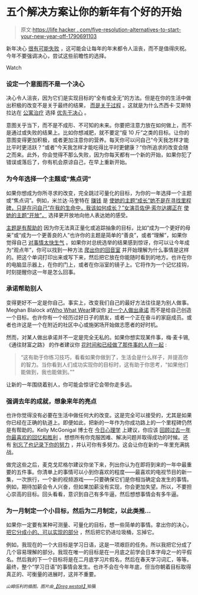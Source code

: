 # 五个解决方案让你的新年有个好的开始

> 原文:[https://life hacker . com/five-resolution-alternatives-to-start-your-new-year-off-1790691103](https://lifehacker.com/five-resolution-alternatives-to-start-your-new-year-off-1790691103)

新年决心 [很有可能失败](https://lifehacker.com/the-new-years-resolutions-most-likely-to-fail-and-what-1491671137) ，这可能会让每年的年末都令人沮丧，而不是值得庆祝。今年不要强调决心，尝试这些前瞻性的选择。

Watch

### **设定一个意图而不是一个决心**

决心令人沮丧，因为它们是实现目标的“全有或全无”的方法。但是在你的生活中做出积极的改变不是关于最终的结果， [而是关于过程](https://lifehacker.com/why-the-process-is-the-most-crucial-aspect-of-achievi-1543767495) 。这就是为什么杰西卡·艾斯特拉达在 [公寓治疗](http://www.apartmenttherapy.com/) 选择 [优先于决心](http://www.apartmenttherapy.com/new-years-resolution-alternative-set-intentions-instead-239829) 。

意图关乎当下，而不是不成形、不可知的未来。你要把注意力放在如何做上，而不是通过或失败的结果上。比如你想减肥，就不要定“瘦 10 斤”之类的目标。让你的意图变得更加积极，或者更加注意你的营养。每天你可以问自己“今天我怎样才能比平时更活跃？”或者“今天我怎样才能吃得比平时更健康？”你所追求的改变会随之而来。此外，你会觉得不那么失败，因为你每天都有一个新的开始，如果你犯了错误或落后了，你有机会原谅自己，在早上重新开始。

### **为今年选择一个主题或“焦点词”**

如果你想成为你所寻求的改变，完全跳过可量化的目标，为你的一年选择一个主题或“焦点词”。例如，米兰达·马奎特在 [赚钱](http://moneyning.com/) 是 [使她的主题“成长”她不是在寻找里程碑，只是在问自己“在我的生命中，我该如何成长？”女演员佐伊·索尔达娜正在](http://moneyning.com/better-yourself/choosing-a-theme-for-the-year-vs-setting-resolutions/) [使她的主题“开放”，](http://www.huffingtonpost.com/entry/zoe-saldana-has-a-mindful-alternative-to-a-new-years-resolution_us_58629543e4b0de3a08f622b3) 选择更开放地向他人表达她的感受。

[主题是有帮助的](http://lifehacker.com/why-you-should-give-your-new-year-s-resolution-a-theme-1748874361) 因为你无法真正量化或追踪抽象的目标，比如“成为一个更好的母亲”或“成为一个更善良的人”也许你的主题是简单的“善良”，或者“理解”，如果你觉得自己 [对事情太快生气](http://lifehacker.com/how-to-control-your-temper-before-you-lose-it-1698897376) 。如果你对总统选举的结果感到惊讶，你可以让今年成为“观点年”，你可以找到一种方法 [爬出你的回音室](https://lifehacker.com/how-sites-like-google-and-facebook-put-you-in-political-1787659102) 并开始理解为什么事情是这样的。把这个单词打印出来或写下来，然后把它放在你能随时看到的地方。也许在你的电脑显示器上，在你的门上，或者在你浴室的镜子上。它将作为一个记忆挂钩，时刻提醒你这一年是怎么回事。

### **承诺帮助别人**

变得更好不一定是你自己。事实上，改变我们自己的最好方法往往是为别人做事。Meghan Blalock at[Who What Wear](http://www.whowhatwear.com/)建议你 [对一个人做出承诺](http://www.whowhatwear.com/what-to-do-instead-of-making-new-years-resolution) 而不是给自己创造一个目标。也许你有一个经历过好日子的朋友，或者一个正在奋斗的家庭成员。或者也许这是一个在附近的社区中心或施粥场开始做志愿者的好时机。

然而，对某人做出承诺并不一定是完全无私的。如果你想实现某件事，梅·麦卡锡,《通往财富之路》 的作者建议你 [花时间和已经做了那件事的人在一起](https://www.fastcompany.com/3066648/work-smart/the-secrets-to-keeping-your-new-years-resolutions) :

> “这有助于你练习技巧，看看如果你做到了，生活会是什么样子，并提高你的智力。当你看到人们成功实现你的目标时，这有助于你思考，“如果他们能做到，我也能做到。”"

让新的一年围绕着别人，你可能会惊讶它会带你走多远。

### **强调去年的成就，想象来年的亮点**

也许你觉得没有必要在生活中做任何大的改变。这是完全可以接受的，尤其是如果你已经在正确的轨道上。即便如此，把新的一年作为你成功路上的一个里程碑仍然是有帮助的。Kelly McGonigal 博士在 [今日心理学](https://www.psychologytoday.com/) 上建议，你应该 [回顾过去一年你最喜欢的回忆和胜利](https://www.psychologytoday.com/blog/the-science-willpower/201212/five-things-you-can-do-instead-new-year-s-resolutions) 。想想所有你克服困难、解决问题并取得成功的时候。还有 [别忘了也记录下你的努力](https://lifehacker.com/why-you-should-track-your-efforts-not-your-achievement-1355909784) ，并认可你有多努力。这会让你在新的一年里充满挑战。

做完这些之后，麦克戈尼格尔建议你坐下来，列出你认为在即将到来的一年中最重要的五件事。你清单上的事情可以小到你喜欢的程度——最喜欢的电视节目的新一集，一次旅行，一个新的视频游戏——只要确保它们是你相当确定会发生的事情。例如，期待加薪会令人兴奋，但如果加薪没有实现，你会更加失望。所以，不要担心崇高的目标。回头看看，意识到自己有多牛逼，然后想想事情会有多牛逼。

### 为一月制定一个小目标，然后为二月制定，以此类推...

如果你一定要有某种可测量、可量化的目标，想一些简单的事情。拿出你的决心， [把它分成小的、可以实现的部分](https://lifehacker.com/how-can-i-turn-vague-goals-into-actionable-to-dos-5925801) ，然后把它扔进垃圾桶，忘掉它。

例如，我现在的一个大目标是学习日语，这是一项艰巨的任务。所以我把它分成了几个容易理解的部分。我现在唯一的目标是在一月底之前学会日本字母之一的平假名。然后我的下一个目标将是在二月底学习片假名，然后在春天学习词汇，等等。最终，整个“学习日语”的事情会发生。也许不会在今年年底，但当你朝着目标取得真正的、可衡量的进展时，这并不重要。

*<small>山姆伍利的插图。图片由</small>*[*<small>【Greg westall】</small>*](https://www.flickr.com/photos/imagesbywestfall/4193851831/)<small>拍摄</small>

<small></small>